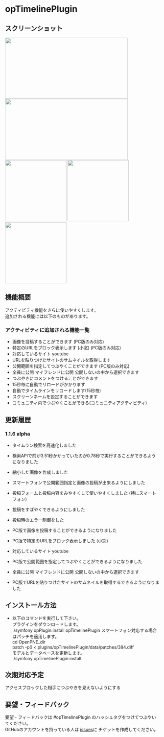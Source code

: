 opTimelinePlugin
================

## スクリーンショット
<img src="https://raw.github.com/ichikawatatsuya/opTimelinePlugin/gh-pages/images/004.png" height="200" width="400" />
<img src="https://raw.github.com/ichikawatatsuya/opTimelinePlugin/gh-pages/images/005.png" height="200" width="400" />
<img src="https://raw.github.com/ichikawatatsuya/opTimelinePlugin/gh-pages/images/001.png" height="200" />
<img src="https://raw.github.com/ichikawatatsuya/opTimelinePlugin/gh-pages/images/002.png" height="200" />
<img src="https://raw.github.com/ichikawatatsuya/opTimelinePlugin/gh-pages/images/003.png" height="200" />

## 機能概要
アクティビティ機能をさらに使いやすくします。   
   追加される機能には以下のものがあります。
  
### アクティビティに追加される機能一覧
* 画像を投稿することができます (PC版のみ対応)
* 特定のURLをブロック表示します (小窓) (PC版のみ対応)
 * 対応しているサイト youtube
* URLを貼りつけたサイトのサムネイルを取得します
* 公開範囲を指定してつぶやくことができます (PC版のみ対応)
 * 全員に公開 マイフレンドに公開 公開しないの中から選択できます
* つぶやきにコメントをつけることができます
* 15秒毎に自動でリロードがかかります
* 自動でタイムラインをリロードします(15秒毎)
* スクリーンネームを設定することができます
* コミュニティ内でつぶやくことができる(コミュニティアクティビティ)
  
## 更新履歴
### 1.1.6 alpha
* タイムラン検索を高速化しました
 * 検索APIで前が3.51秒かかっていたのが0.78秒で実行することができるようになりました
 * 縮小した画像を作成しました
* スマートフォンで公開範囲指定と画像の投稿が出来るようにしました
* 投稿フォームと投稿内容をみやすくして使いやすくしました (特にスマートフォン)
* 投稿をすばやくできるようにしました
* 投稿時のエラー制御をした

* PC版で画像を投稿することができるようになりました
* PC版で特定のURLをブロック表示しました (小窓)
 * 対応しているサイト youtube
* PC版で公開範囲を指定してつぶやくことができるようになりました
 * 全員に公開 マイフレンドに公開 公開しないの中から選択できます
* PC版でURLを貼りつけたサイトのサムネイルを取得するできるようになりました
  
## インストール方法
* 以下のコマンドを実行して下さい。  
 プラグインをダウンロードします。  
    ./symfony opPlugin:install opTimelinePlugin
 スマートフォン対応する場合はパッチを適用します。  
    cd OpenPNE_dir  
    patch -p0 < plugins/opTimelinePlugin/data/patches/384.diff  
 モデルとデータベースを更新します。  
    ./symfony opTimelinePlugin:install  
  
## 次期対応予定
アクセスブロックした相手につぶやきを見えないようにする  

## 要望・フィードバック
要望・フィードバックは #opTimelinePlugin のハッシュタグをつけてつぶやいてください。    
   GitHubのアカウントを持っている人は [issues](https://github.com/kashiwasan/opTimelinePlugin/issues)に
チケットを作成してください。
